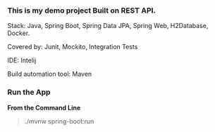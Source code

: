 ### This is my demo project Built on REST API. 

Stack: Java, Spring Boot, Spring Data JPA, Spring Web, H2Database, Docker. 

Covered by: Junit, Mockito, Integration Tests

IDE: Intelij

Build automation tool: Maven

### Run the App
**From the Command Line**
> ./mvnw spring-boot:run
